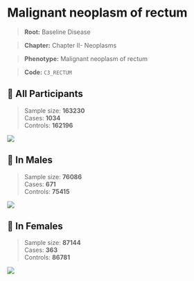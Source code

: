 # Malignant neoplasm of rectum

> **Root:** Baseline Disease  

> **Chapter:** Chapter II- Neoplasms  

> **Phenotype:** Malignant neoplasm of rectum  

> **Code:** `C3_RECTUM`

## 🧪 All Participants  
> Sample size: **163230**  
> Cases: **1034**  
> Controls: **162196**
<img src="/Disease/Figures/ALL/Incidence/C3_RECTUM.png"/>
<CsvTable src="/public/Disease/Data/ALL/Incidence/COX_C3_RECTUM.csv" label="🔍 View full results" />

## 👨 In Males  
> Sample size: **76086**  
> Cases: **671**  
> Controls: **75415**
<img src="/Disease/Figures/Male/Incidence/C3_RECTUM.png"/>
<CsvTable src="/public/Disease/Data/Male/Incidence/COX_C3_RECTUM.csv" label="🔍 View full results" />

## 👩 In Females  
> Sample size: **87144**  
> Cases: **363**  
> Controls: **86781**
<img src="/Disease/Figures/Female/Incidence/C3_RECTUM.png"/>
<CsvTable src="/public/Disease/Data/Female/Incidence/COX_C3_RECTUM.csv" label="🔍 View full results" />
